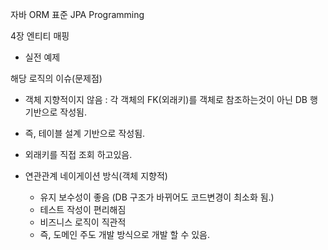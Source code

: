자바 ORM 표준 JPA Programming

4장 엔티티 매핑
- 실전 예제

해당 로직의 이슈(문제점)
- 객체 지향적이지 않음 : 각 객체의 FK(외래키)를 객체로 참조하는것이 아닌
DB 행 기반으로 작성됨.
- 즉, 테이블 설계 기반으로 작성됨.
- 외래키를 직접 조회 하고있음.

- 연관관계 네이게이션 방식(객체 지향적)
  - 유지 보수성이 좋음 (DB 구조가 바뀌어도 코드변경이 최소화 됨.)
  - 테스트 작성이 편리해짐
  - 비즈니스 로직이 직관적
  - 즉, 도메인 주도 개발 방식으로 개발 할 수 있음.